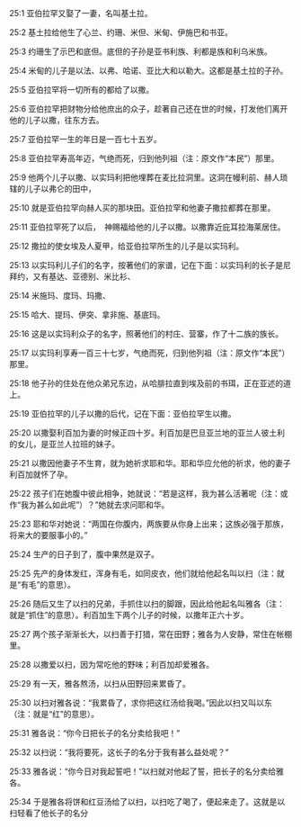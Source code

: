 <a id="1"></a>25:1  亚伯拉罕又娶了一妻，名叫基土拉。  

<a id="2"></a>25:2  基土拉给他生了心兰、约珊、米但、米甸、伊施巴和书亚。  

<a id="3"></a>25:3  约珊生了示巴和底但。底但的子孙是亚书利族、利都是族和利乌米族。  

<a id="4"></a>25:4  米甸的儿子是以法、以弗、哈诺、亚比大和以勒大。这都是基土拉的子孙。  

<a id="5"></a>25:5  亚伯拉罕将一切所有的都给了以撒。  

<a id="6"></a>25:6  亚伯拉罕把财物分给他庶出的众子，趁著自己还在世的时候，打发他们离开他的儿子以撒，往东方去。  

<a id="7"></a>25:7  亚伯拉罕一生的年日是一百七十五岁。  

<a id="8"></a>25:8  亚伯拉罕寿高年迈，气绝而死，归到他列祖（注：原文作“本民”）那里。  

<a id="9"></a>25:9  他两个儿子以撒、以实玛利把他埋葬在麦比拉洞里。这洞在幔利前、赫人琐辖的儿子以弗仑的田中，  

<a id="10"></a>25:10  就是亚伯拉罕向赫人买的那块田。亚伯拉罕和他妻子撒拉都葬在那里。  

<a id="11"></a>25:11  亚伯拉罕死了以后，　神赐福给他的儿子以撒。以撒靠近庇耳拉海莱居住。  

<a id="12"></a>25:12  撒拉的使女埃及人夏甲，给亚伯拉罕所生的儿子是以实玛利。  

<a id="13"></a>25:13  以实玛利儿子们的名字，按著他们的家谱，记在下面：以实玛利的长子是尼拜约，又有基达、亚德别、米比衫、  

<a id="14"></a>25:14  米施玛、度玛、玛撒、  

<a id="15"></a>25:15  哈大、提玛、伊突、拿非施、基底玛。  

<a id="16"></a>25:16  这是以实玛利众子的名字，照著他们的村庄、营寨，作了十二族的族长。  

<a id="17"></a>25:17  以实玛利享寿一百三十七岁，气绝而死，归到他列祖（注：原文作“本民”）那里。  

<a id="18"></a>25:18  他子孙的住处在他众弟兄东边，从哈腓拉直到埃及前的书珥，正在亚述的道上。  

<a id="19"></a>25:19  亚伯拉罕的儿子以撒的后代，记在下面：亚伯拉罕生以撒。  

<a id="20"></a>25:20  以撒娶利百加为妻的时候正四十岁。利百加是巴旦亚兰地的亚兰人彼土利的女儿，是亚兰人拉班的妹子。  

<a id="21"></a>25:21  以撒因他妻子不生育，就为她祈求耶和华。耶和华应允他的祈求，他的妻子利百加就怀了孕。  

<a id="22"></a>25:22  孩子们在她腹中彼此相争，她就说：“若是这样，我为甚么活著呢（注：或作“我为甚么如此呢”）？”她就去求问耶和华。  

<a id="23"></a>25:23  耶和华对她说：“两国在你腹内，两族要从你身上出来；这族必强于那族，将来大的要服事小的。”  

<a id="24"></a>25:24  生产的日子到了，腹中果然是双子。  

<a id="25"></a>25:25  先产的身体发红，浑身有毛，如同皮衣，他们就给他起名叫以扫（注：就是“有毛”的意思）。  

<a id="26"></a>25:26  随后又生了以扫的兄弟，手抓住以扫的脚跟，因此给他起名叫雅各（注：就是“抓住”的意思）。利百加生下两个儿子的时候，以撒年正六十岁。  

<a id="27"></a>25:27  两个孩子渐渐长大，以扫善于打猎，常在田野；雅各为人安静，常住在帐棚里。  

<a id="28"></a>25:28  以撒爱以扫，因为常吃他的野味；利百加却爱雅各。  

<a id="29"></a>25:29  有一天，雅各熬汤，以扫从田野回来累昏了。  

<a id="30"></a>25:30  以扫对雅各说：“我累昏了，求你把这红汤给我喝。”因此以扫又叫以东（注：就是“红”的意思）。  

<a id="31"></a>25:31  雅各说：“你今日把长子的名分卖给我吧！”  

<a id="32"></a>25:32  以扫说：“我将要死，这长子的名分于我有甚么益处呢？”  

<a id="33"></a>25:33  雅各说：“你今日对我起誓吧！”以扫就对他起了誓，把长子的名分卖给雅各。  

<a id="34"></a>25:34  于是雅各将饼和红豆汤给了以扫，以扫吃了喝了，便起来走了。这就是以扫轻看了他长子的名分 
